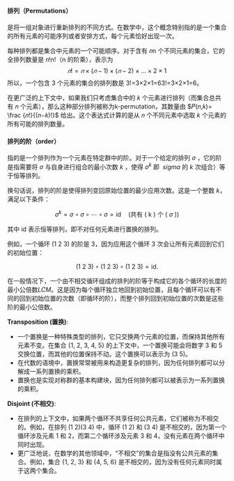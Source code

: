 #### 排列（Permutations）
是将一组对象进行重新排列的不同方式。在数学中，这个概念特别指的是一个集合的所有元素的可能序列或者安排方式，每个元素恰好出现一次。

每种排列都是集合中元素的一个可能顺序。对于含有 𝑛n 个不同元素的集合，它的全排列数量是 𝑛!n!（n 的阶乘），表示为 $$𝑛!=𝑛×(𝑛−1)×(𝑛−2)×...×2×1$$所以，一个包含 3 个元素的集合的排列数是 3!=3×2×1=63!=3×2×1=6。

在更广泛的上下文中，如果我们只考虑集合中的 𝑘 个元素进行排列（而集合总共有 𝑛 个元素），那么这种部分排列被称为k-permutation，其数量由 $𝑃(𝑛,𝑘)= \frac {𝑛!}{(𝑛−𝑘)!}$ 给出。这个表达式计算的是从 𝑛 个不同元素中选取 𝑘 个元素的所有可能的排列数量。

#### 排列的阶（order）
指的是一个排列作为一个元素在特定群中的阶。对于一个给定的排列 $\sigma$ ，它的阶是指需要将 $\sigma$  与自身进行组合的最小次数 $k$ ，使得 $\sigma^k$  即 $\ sigma$  的 $k$ 次组合）等于恒等排列。

换句话说，排列的阶是使得排列变回原始位置的最少应用次数。这是一个整数 $k$，满足以下条件：

$$\sigma^k = \sigma \circ \sigma \circ \cdots \circ \sigma = \text{id} \quad \text{(共有 ( k ) 个 ( $\sigma$ ))}$$

其中 $\text{id}$  表示恒等排列，即不对任何元素进行置换的排列。

例如，一个循环  $(1\ 2\ 3)$ 的阶是 3，因为应用这个循环 3 次会让所有元素回到它们的初始位置：

$$
(1\ 2\ 3) \circ (1\ 2\ 3) \circ (1\ 2\ 3) = \text{id}.
$$

在一般情况下，一个由不相交循环组成的排列的阶等于构成它的各个循环的长度的最小公倍数$LCM$。这是因为每个循环独立地回到初始位置，且每个循环可以有不同的回到初始位置的次数（即循环的阶），而整个排列回到初始位置的次数是这些阶的最小公倍数。

**Transposition (置换)**:
- 一个置换是一种特殊类型的排列，它只交换两个元素的位置，而保持其他所有元素不变。在集合 {1, 2, 3, 4, 5} 的上下文中，一个置换可能会将数字 3 和 5 交换位置，而其他的位置保持不动。这个置换可以表示为 (3 5)。
- 在代数的语境中，置换常常被用来构造更复杂的排列，因为任何排列都可以分解成一系列置换的乘积。
- 置换也是实现对称群的基本构建块，因为任何排列都可以被表示为一系列置换的乘积。

**Disjoint (不相交)**:
- 在排列的上下文中，如果两个循环不共享任何公共元素，它们被称为不相交的。例如，在排列 (1 2)(3 4) 中，循环 (1 2) 和 (3 4) 是不相交的，因为第一个循环涉及元素 1 和 2，而第二个循环涉及元素 3 和 4，没有元素在两个循环中同时出现。
- 更广泛地说，在数学的其他领域中，“不相交”的集合是指没有公共元素的集合。例如，集合 {1, 2, 3} 和 {4, 5, 6} 是不相交的，因为没有任何元素同时属于这两个集合。
